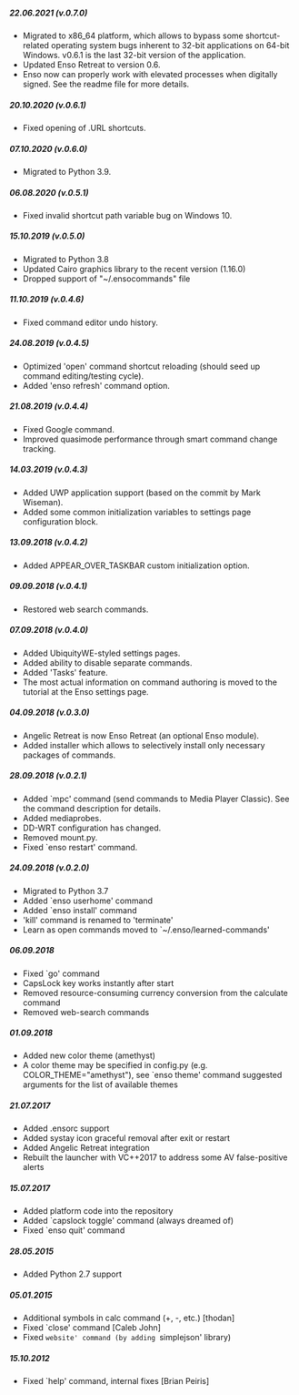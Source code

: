 ##### 22.06.2021 (v.0.7.0)
* Migrated to x86_64 platform, which allows to bypass some shortcut-related operating system bugs inherent 
  to 32-bit applications on 64-bit Windows. v0.6.1 is the last 32-bit version of the application.
* Updated Enso Retreat to version 0.6.
* Enso now can properly work with elevated processes when digitally signed. See the readme file for more details.

##### 20.10.2020 (v.0.6.1)
* Fixed opening of .URL shortcuts.

##### 07.10.2020 (v.0.6.0)
* Migrated to Python 3.9.

##### 06.08.2020 (v.0.5.1)
* Fixed invalid shortcut path variable bug on Windows 10.

##### 15.10.2019 (v.0.5.0)
* Migrated to Python 3.8
* Updated Cairo graphics library to the recent version (1.16.0)
* Dropped support of "~/.ensocommands" file

##### 11.10.2019 (v.0.4.6)
* Fixed command editor undo history.

##### 24.08.2019 (v.0.4.5)
* Optimized 'open' command shortcut reloading (should seed up command editing/testing cycle).
* Added 'enso refresh' command option.

##### 21.08.2019 (v.0.4.4)

* Fixed Google command.
* Improved quasimode performance through smart command change tracking.

##### 14.03.2019 (v.0.4.3)

* Added UWP application support (based on the commit by Mark Wiseman).
* Added some common initialization variables to settings page configuration block.

##### 13.09.2018 (v.0.4.2)

* Added APPEAR_OVER_TASKBAR custom initialization option.

##### 09.09.2018 (v.0.4.1)

* Restored web search commands.

##### 07.09.2018 (v.0.4.0)

* Added UbiquityWE-styled settings pages.
* Added ability to disable separate commands.
* Added 'Tasks' feature.
* The most actual information on command authoring is moved to the tutorial at the Enso settings page. 

##### 04.09.2018 (v.0.3.0)

* Angelic Retreat is now Enso Retreat (an optional Enso module).
* Added installer which allows to selectively install only necessary packages of commands.

##### 28.09.2018 (v.0.2.1)

* Added `mpc' command (send commands to Media Player Classic). See the command description for details.
* Added mediaprobes.
* DD-WRT configuration has changed.
* Removed mount.py.
* Fixed `enso restart' command.

##### 24.09.2018 (v.0.2.0)

* Migrated to Python 3.7
* Added `enso userhome' command
* Added `enso install' command
* 'kill' command is renamed to 'terminate'
* Learn as open commands moved to `~/.enso/learned-commands'

##### 06.09.2018

* Fixed `go' command
* CapsLock key works instantly after start
* Removed resource-consuming currency conversion from the calculate command
* Removed web-search commands

##### 01.09.2018

* Added new color theme (amethyst)
* A color theme may be specified in config.py (e.g. COLOR_THEME="amethyst"),
see `enso theme' command suggested arguments for the list of available themes

##### 21.07.2017

* Added .ensorc support
* Added systay icon graceful removal after exit or restart
* Added Angelic Retreat integration
* Rebuilt the launcher with VC++2017 to address some AV false-positive alerts

##### 15.07.2017

* Added platform code into the repository
* Added `capslock toggle' command (always dreamed of)
* Fixed `enso quit' command

##### 28.05.2015

* Added Python 2.7 support

##### 05.01.2015

* Additional symbols in calc command (+, -, etc.) [thodan]
* Fixed `close' command [Caleb John]
* Fixed `website' command (by adding `simplejson' library)

##### 15.10.2012

* Fixed `help' command, internal fixes [Brian Peiris]